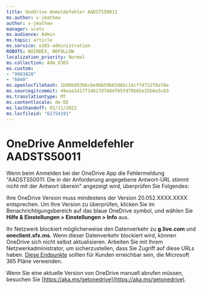 ```yaml
---
title: OneDrive Anmeldefehler AADSTS50011
ms.author: v-jmathew
author: v-jmathew
manager: scotv
ms.audience: Admin
ms.topic: article
ms.service: o365-administration
ROBOTS: NOINDEX, NOFOLLOW
localization_priority: Normal
ms.collection: Adm_O365
ms.custom:
- "9003820"
- "6840"
ms.openlocfilehash: 1b96bd93b6cbe9bb59b03d6bc14cffd752f8a78e
ms.sourcegitcommit: 49eaa1417714617d768df85fd79b65e35b6e5c83
ms.translationtype: MT
ms.contentlocale: de-DE
ms.lasthandoff: 02/11/2022
ms.locfileid: "62754191"
---
```

# <a name="onedrive-login-error-aadsts50011"></a>OneDrive Anmeldefehler AADSTS50011

Wenn beim Anmelden bei der OneDrive App die Fehlermeldung "AADSTS50011: Die in der Anforderung angegebene Antwort-URL stimmt nicht mit der Antwort überein" angezeigt wird, überprüfen Sie Folgendes:

Ihre OneDrive Version muss mindestens der Version 20.052.XXXX.XXXX entsprechen. Um Ihre Version zu überprüfen, klicken Sie im Benachrichtigungsbereich auf das blaue OneDrive symbol, und wählen Sie **Hilfe & Einstellungen > Einstellungen > Info** aus.

Ihr Netzwerk blockiert möglicherweise den Datenverkehr zu **g.live.com** und **oneclient.sfx.ms**. Wenn dieser Datenverkehr blockiert wird, können OneDrive sich nicht selbst aktualisieren. Arbeiten Sie mit Ihrem Netzwerkadministrator, um sicherzustellen, dass Sie Zugriff auf diese URLs haben. [Diese Endpunkte](https://docs.microsoft.com/microsoft-365/enterprise/urls-and-ip-address-ranges) sollten für Kunden erreichbar sein, die Microsoft 365 Pläne verwenden.

Wenn Sie eine aktuelle Version von OneDrive manuell abrufen müssen, besuchen Sie [https://aka.ms/getonedrive](https://aka.ms/getonedrive).

